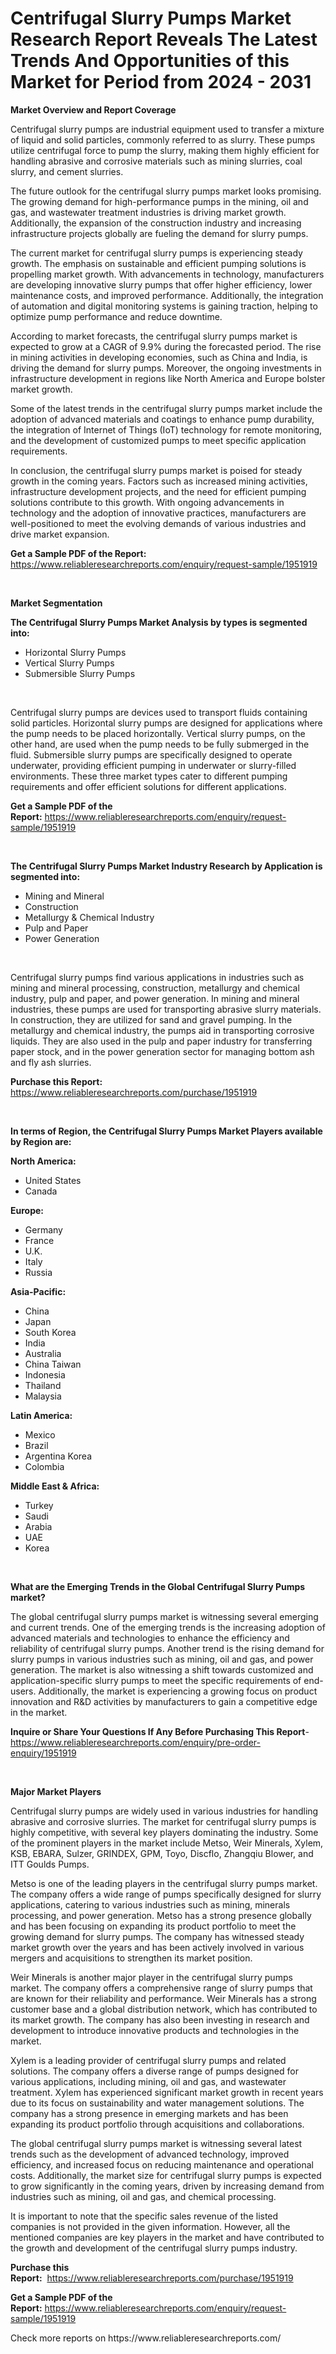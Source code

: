 <p><h1>Centrifugal Slurry Pumps Market Research Report Reveals The Latest Trends And Opportunities of this Market for Period from 2024 - 2031</h1></p><p><strong>Market Overview and Report Coverage</strong></p>
<p><p>Centrifugal slurry pumps are industrial equipment used to transfer a mixture of liquid and solid particles, commonly referred to as slurry. These pumps utilize centrifugal force to pump the slurry, making them highly efficient for handling abrasive and corrosive materials such as mining slurries, coal slurry, and cement slurries.</p><p>The future outlook for the centrifugal slurry pumps market looks promising. The growing demand for high-performance pumps in the mining, oil and gas, and wastewater treatment industries is driving market growth. Additionally, the expansion of the construction industry and increasing infrastructure projects globally are fueling the demand for slurry pumps.</p><p>The current market for centrifugal slurry pumps is experiencing steady growth. The emphasis on sustainable and efficient pumping solutions is propelling market growth. With advancements in technology, manufacturers are developing innovative slurry pumps that offer higher efficiency, lower maintenance costs, and improved performance. Additionally, the integration of automation and digital monitoring systems is gaining traction, helping to optimize pump performance and reduce downtime.</p><p>According to market forecasts, the centrifugal slurry pumps market is expected to grow at a CAGR of 9.9% during the forecasted period. The rise in mining activities in developing economies, such as China and India, is driving the demand for slurry pumps. Moreover, the ongoing investments in infrastructure development in regions like North America and Europe bolster market growth.</p><p>Some of the latest trends in the centrifugal slurry pumps market include the adoption of advanced materials and coatings to enhance pump durability, the integration of Internet of Things (IoT) technology for remote monitoring, and the development of customized pumps to meet specific application requirements.</p><p>In conclusion, the centrifugal slurry pumps market is poised for steady growth in the coming years. Factors such as increased mining activities, infrastructure development projects, and the need for efficient pumping solutions contribute to this growth. With ongoing advancements in technology and the adoption of innovative practices, manufacturers are well-positioned to meet the evolving demands of various industries and drive market expansion.</p></p>
<p><strong>Get a Sample PDF of the Report:</strong> <a href="https://www.reliableresearchreports.com/enquiry/request-sample/1951919">https://www.reliableresearchreports.com/enquiry/request-sample/1951919</a></p>
<p>&nbsp;</p>
<p><strong>Market Segmentation</strong></p>
<p><strong>The Centrifugal Slurry Pumps Market Analysis by types is segmented into:</strong></p>
<p><ul><li>Horizontal Slurry Pumps</li><li>Vertical Slurry Pumps</li><li>Submersible Slurry Pumps</li></ul></p>
<p>&nbsp;</p>
<p><p>Centrifugal slurry pumps are devices used to transport fluids containing solid particles. Horizontal slurry pumps are designed for applications where the pump needs to be placed horizontally. Vertical slurry pumps, on the other hand, are used when the pump needs to be fully submerged in the fluid. Submersible slurry pumps are specifically designed to operate underwater, providing efficient pumping in underwater or slurry-filled environments. These three market types cater to different pumping requirements and offer efficient solutions for different applications.</p></p>
<p><strong>Get a Sample PDF of the Report:</strong>&nbsp;<a href="https://www.reliableresearchreports.com/enquiry/request-sample/1951919">https://www.reliableresearchreports.com/enquiry/request-sample/1951919</a></p>
<p>&nbsp;</p>
<p><strong>The Centrifugal Slurry Pumps Market Industry Research by Application is segmented into:</strong></p>
<p><ul><li>Mining and Mineral</li><li>Construction</li><li>Metallurgy & Chemical Industry</li><li>Pulp and Paper</li><li>Power Generation</li></ul></p>
<p>&nbsp;</p>
<p><p>Centrifugal slurry pumps find various applications in industries such as mining and mineral processing, construction, metallurgy and chemical industry, pulp and paper, and power generation. In mining and mineral industries, these pumps are used for transporting abrasive slurry materials. In construction, they are utilized for sand and gravel pumping. In the metallurgy and chemical industry, the pumps aid in transporting corrosive liquids. They are also used in the pulp and paper industry for transferring paper stock, and in the power generation sector for managing bottom ash and fly ash slurries.</p></p>
<p><strong>Purchase this Report:</strong>&nbsp; <a href="https://www.reliableresearchreports.com/purchase/1951919">https://www.reliableresearchreports.com/purchase/1951919</a></p>
<p>&nbsp;</p>
<p><strong>In terms of Region, the Centrifugal Slurry Pumps Market Players available by Region are:</strong></p>
<p>
    <p> <strong> North America: </strong>
        <ul>
            <li>United States</li>
            <li>Canada</li>
        </ul>
        </p> 
    <p> <strong> Europe: </strong>
        <ul>
            <li>Germany</li>
            <li>France</li>
            <li>U.K.</li>
            <li>Italy</li>
            <li>Russia</li>
        </ul>
        </p> 
    <p> <strong> Asia-Pacific: </strong>
        <ul>
            <li>China</li>
            <li>Japan</li>
            <li>South Korea</li>
            <li>India</li>
            <li>Australia</li>
            <li>China Taiwan</li>
            <li>Indonesia</li>
            <li>Thailand</li>
            <li>Malaysia</li>
        </ul>
        </p> 
    <p> <strong> Latin America: </strong>
        <ul>
            <li>Mexico</li>
            <li>Brazil</li>
            <li>Argentina Korea</li>
            <li>Colombia</li>
        </ul>
        </p> 
    <p> <strong> Middle East & Africa: </strong>
        <ul>
            <li>Turkey</li>
            <li>Saudi</li>
            <li>Arabia</li>
            <li>UAE</li>
            <li>Korea</li>
        </ul>
    </p>
    </p>
<p>&nbsp;</p>
<p><strong>What are the Emerging Trends in the Global Centrifugal Slurry Pumps market?</strong></p>
<p><p>The global centrifugal slurry pumps market is witnessing several emerging and current trends. One of the emerging trends is the increasing adoption of advanced materials and technologies to enhance the efficiency and reliability of centrifugal slurry pumps. Another trend is the rising demand for slurry pumps in various industries such as mining, oil and gas, and power generation. The market is also witnessing a shift towards customized and application-specific slurry pumps to meet the specific requirements of end-users. Additionally, the market is experiencing a growing focus on product innovation and R&D activities by manufacturers to gain a competitive edge in the market.</p></p>
<p><strong>Inquire or Share Your Questions If Any Before Purchasing This Report</strong>- <a href="https://www.reliableresearchreports.com/enquiry/pre-order-enquiry/1951919">https://www.reliableresearchreports.com/enquiry/pre-order-enquiry/1951919</a></p>
<p>&nbsp;</p>
<p><strong>Major Market Players</strong></p>
<p><p>Centrifugal slurry pumps are widely used in various industries for handling abrasive and corrosive slurries. The market for centrifugal slurry pumps is highly competitive, with several key players dominating the industry. Some of the prominent players in the market include Metso, Weir Minerals, Xylem, KSB, EBARA, Sulzer, GRINDEX, GPM, Toyo, Discflo, Zhangqiu Blower, and ITT Goulds Pumps.</p><p>Metso is one of the leading players in the centrifugal slurry pumps market. The company offers a wide range of pumps specifically designed for slurry applications, catering to various industries such as mining, minerals processing, and power generation. Metso has a strong presence globally and has been focusing on expanding its product portfolio to meet the growing demand for slurry pumps. The company has witnessed steady market growth over the years and has been actively involved in various mergers and acquisitions to strengthen its market position.</p><p>Weir Minerals is another major player in the centrifugal slurry pumps market. The company offers a comprehensive range of slurry pumps that are known for their reliability and performance. Weir Minerals has a strong customer base and a global distribution network, which has contributed to its market growth. The company has also been investing in research and development to introduce innovative products and technologies in the market.</p><p>Xylem is a leading provider of centrifugal slurry pumps and related solutions. The company offers a diverse range of pumps designed for various applications, including mining, oil and gas, and wastewater treatment. Xylem has experienced significant market growth in recent years due to its focus on sustainability and water management solutions. The company has a strong presence in emerging markets and has been expanding its product portfolio through acquisitions and collaborations.</p><p>The global centrifugal slurry pumps market is witnessing several latest trends such as the development of advanced technology, improved efficiency, and increased focus on reducing maintenance and operational costs. Additionally, the market size for centrifugal slurry pumps is expected to grow significantly in the coming years, driven by increasing demand from industries such as mining, oil and gas, and chemical processing.</p><p>It is important to note that the specific sales revenue of the listed companies is not provided in the given information. However, all the mentioned companies are key players in the market and have contributed to the growth and development of the centrifugal slurry pumps industry.</p></p>
<p><strong>Purchase this Report:</strong>&nbsp;&nbsp;<a href="https://www.reliableresearchreports.com/purchase/1951919">https://www.reliableresearchreports.com/purchase/1951919</a></p>
<p></p>
<p><strong>Get a Sample PDF of the Report:</strong>&nbsp;<a href="https://www.reliableresearchreports.com/enquiry/request-sample/1951919">https://www.reliableresearchreports.com/enquiry/request-sample/1951919</a></p>
<p>Check more reports on https://www.reliableresearchreports.com/</p>